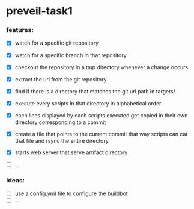 # preveil-task1

### features:

- [x] watch for a specific git repository
- [x] watch for a specific branch in that repository
- [x] checkout the repository in a tmp directory whenever a change occurs
- [x] extract the url from the git repository
- [x] find if there is a directory that matches the git url path in targets/
- [x] execute every scripts in that directory in alphabetical order
- [x] each lines displayed by each scripts executed get copied in their own directory corresponding to a commit
-	[x]	create a file that points to the current commit that way scripts can cat that file and rsync the entire directory
- [x] starts web server that serve artifact directory
- [ ] ...


### ideas:

- [ ] use a config.yml file to configure the buildbot
- [ ] ...
